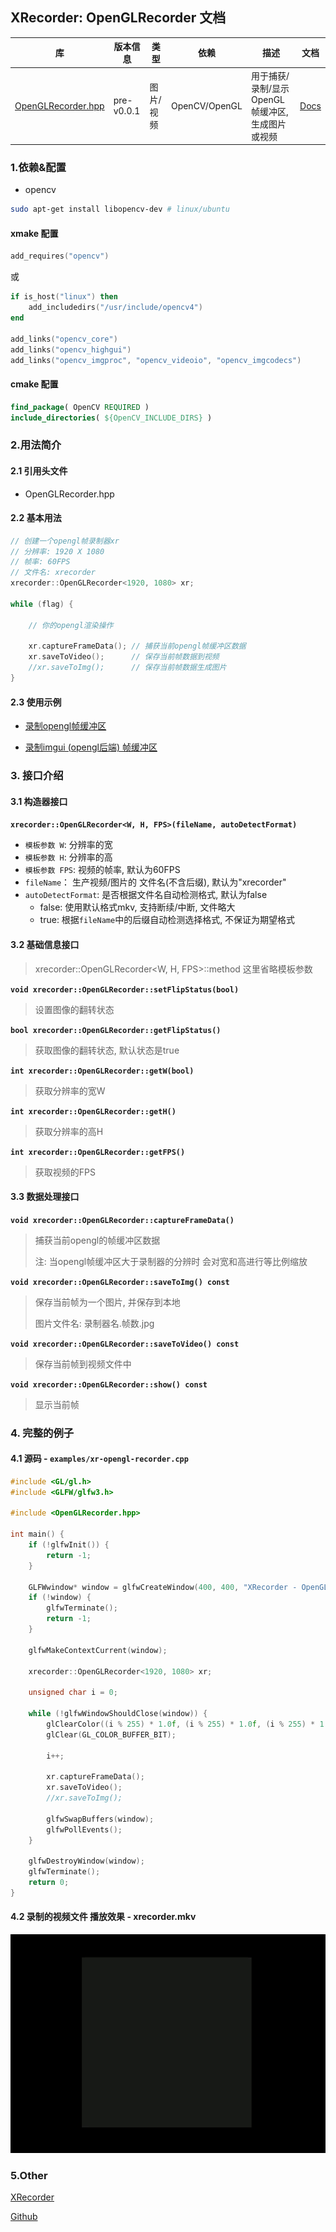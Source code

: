 ## XRecorder: OpenGLRecorder 文档

| 库                                       | 版本信息   | 类型      | 依赖          | 描述                                             | 文档                           |
| ---------------------------------------- | ---------- | --------- | ------------- | ------------------------------------------------ | ------------------------------ |
| [OpenGLRecorder.hpp](OpenGLRecorder.hpp) | pre-v0.0.1 | 图片/视频 | OpenCV/OpenGL | 用于捕获/录制/显示OpenGL帧缓冲区, 生成图片或视频 | [Docs](docs/OpenGLRecorder.md) |



### 1.依赖&配置

- opencv

```bash
sudo apt-get install libopencv-dev # linux/ubuntu
```

#### xmake 配置

```lua
add_requires("opencv")
```

或

~~~lua
if is_host("linux") then
    add_includedirs("/usr/include/opencv4")
end

add_links("opencv_core")
add_links("opencv_highgui")
add_links("opencv_imgproc", "opencv_videoio", "opencv_imgcodecs")
~~~

#### cmake 配置

```cmake
find_package( OpenCV REQUIRED )
include_directories( ${OpenCV_INCLUDE_DIRS} )
```



### 2.用法简介

#### 2.1 引用头文件

- OpenGLRecorder.hpp

#### 2.2 基本用法

```cpp
// 创建一个opengl帧录制器xr
// 分辨率: 1920 X 1080
// 帧率: 60FPS
// 文件名: xrecorder
xrecorder::OpenGLRecorder<1920, 1080> xr;

while (flag) {

    // 你的opengl渲染操作

    xr.captureFrameData(); // 捕获当前opengl帧缓冲区数据
    xr.saveToVideo();      // 保存当前帧数据到视频
    //xr.saveToImg();      // 保存当前帧数据生成图片
}
```



#### 2.3 使用示例

- [录制opengl帧缓冲区](https://github.com/Sunrisepeak/Hanim/blob/b457f802e5a7e4facff4479bd5f1b54ab159d372/examples/opengl/main.cpp#L75)

- [录制imgui (opengl后端) 帧缓冲区](https://github.com/Sunrisepeak/Hanim/blob/b457f802e5a7e4facff4479bd5f1b54ab159d372/examples/imgui/main.cpp#L100)



### 3. 接口介绍

#### 3.1 构造器接口

**`xrecorder::OpenGLRecorder<W, H, FPS>(fileName, autoDetectFormat)`**

- `模板参数 W`: 分辨率的宽
- `模板参数 H`: 分辨率的高
- `模板参数 FPS`: 视频的帧率, 默认为60FPS
- `fileName`： 生产视频/图片的 文件名(不含后缀), 默认为"xrecorder"
- `autoDetectFormat`: 是否根据文件名自动检测格式, 默认为false
  - false: 使用默认格式mkv, 支持断续/中断, 文件略大
  - true: 根据`fileName`中的后缀自动检测选择格式, 不保证为期望格式

#### 3.2 基础信息接口

> xrecorder::OpenGLRecorder<W, H, FPS>::method 这里省略模板参数

**`void xrecorder::OpenGLRecorder::setFlipStatus(bool)`**

> 设置图像的翻转状态

**`bool xrecorder::OpenGLRecorder::getFlipStatus()`**

> 获取图像的翻转状态, 默认状态是true

**`int xrecorder::OpenGLRecorder::getW(bool)`**

> 获取分辨率的宽W

**`int xrecorder::OpenGLRecorder::getH()`**

> 获取分辨率的高H

**`int xrecorder::OpenGLRecorder::getFPS()`**

> 获取视频的FPS



#### 3.3 数据处理接口

**`void xrecorder::OpenGLRecorder::captureFrameData()`**

> 捕获当前opengl的帧缓冲区数据
>
> 注: 当opengl帧缓冲区大于录制器的分辨时 会对宽和高进行等比例缩放

**`void xrecorder::OpenGLRecorder::saveToImg() const`**

> 保存当前帧为一个图片, 并保存到本地
>
> 图片文件名: 录制器名.帧数.jpg

**`void xrecorder::OpenGLRecorder::saveToVideo() const`**

> 保存当前帧到视频文件中

**`void xrecorder::OpenGLRecorder::show() const`**

> 显示当前帧



### 4. 完整的例子

#### 4.1 源码 - `examples/xr-opengl-recorder.cpp`

```cpp
#include <GL/gl.h>
#include <GLFW/glfw3.h>

#include <OpenGLRecorder.hpp>

int main() {
    if (!glfwInit()) {
        return -1;
    }

    GLFWwindow* window = glfwCreateWindow(400, 400, "XRecorder - OpenGLRecorder", NULL, NULL);
    if (!window) {
        glfwTerminate();
        return -1;
    }

    glfwMakeContextCurrent(window);

    xrecorder::OpenGLRecorder<1920, 1080> xr;

    unsigned char i = 0;
    
    while (!glfwWindowShouldClose(window)) {
        glClearColor((i % 255) * 1.0f, (i % 255) * 1.0f, (i % 255) * 1.0f, 1.0f);
        glClear(GL_COLOR_BUFFER_BIT);

        i++;
        
        xr.captureFrameData();
        xr.saveToVideo();
        //xr.saveToImg();

        glfwSwapBuffers(window);
        glfwPollEvents();
    }

    glfwDestroyWindow(window);
    glfwTerminate();
    return 0;
}
```



#### 4.2 录制的视频文件 播放效果 - xrecorder.mkv

![](imgs/xr-opengl-recorder.gif)



### 5.Other

[XRecorder](https://github.com/Sunrisepeak/XRecorder)

[Github](https://github.com/Sunrisepeak)
